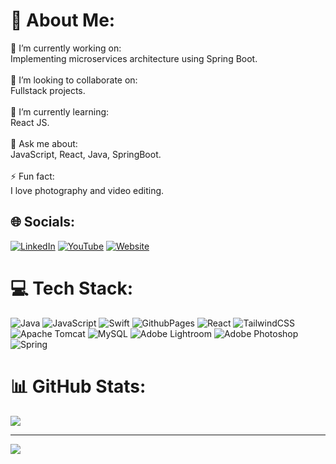 # 💫 About Me:
🔭 I’m currently working on:<br>Implementing microservices architecture using Spring Boot.<br><br>👯 I’m looking to collaborate on:<br>Fullstack projects.<br><br>🌱 I’m currently learning:<br>React JS.<br><br>💬 Ask me about:<br>JavaScript, React, Java, SpringBoot.<br><br>⚡ Fun fact:<br>I love photography and video editing.


## 🌐 Socials:
[![LinkedIn](https://img.shields.io/badge/LinkedIn-%230077B5.svg?logo=linkedin&logoColor=white)](https://linkedin.com/in/rexrony) [![YouTube](https://img.shields.io/badge/YouTube-%23FF0000.svg?logo=YouTube&logoColor=white)](https://youtube.com/@@rexronyjacob) [![Website](https://svgshare.com/i/19zX.svg)](https://rexronyjacob.com)


# 💻 Tech Stack:
![Java](https://img.shields.io/badge/java-%23ED8B00.svg?style=for-the-badge&logo=openjdk&logoColor=white) ![JavaScript](https://img.shields.io/badge/javascript-%23323330.svg?style=for-the-badge&logo=javascript&logoColor=%23F7DF1E) ![Swift](https://img.shields.io/badge/swift-F54A2A?style=for-the-badge&logo=swift&logoColor=white) ![GithubPages](https://img.shields.io/badge/github%20pages-121013?style=for-the-badge&logo=github&logoColor=white) ![React](https://img.shields.io/badge/react-%2320232a.svg?style=for-the-badge&logo=react&logoColor=%2361DAFB) ![TailwindCSS](https://img.shields.io/badge/tailwindcss-%2338B2AC.svg?style=for-the-badge&logo=tailwind-css&logoColor=white) ![Apache Tomcat](https://img.shields.io/badge/apache%20tomcat-%23F8DC75.svg?style=for-the-badge&logo=apache-tomcat&logoColor=black) ![MySQL](https://img.shields.io/badge/mysql-4479A1.svg?style=for-the-badge&logo=mysql&logoColor=white) ![Adobe Lightroom](https://img.shields.io/badge/Adobe%20Lightroom-31A8FF.svg?style=for-the-badge&logo=Adobe%20Lightroom&logoColor=white) ![Adobe Photoshop](https://img.shields.io/badge/adobe%20photoshop-%2331A8FF.svg?style=for-the-badge&logo=adobe%20photoshop&logoColor=white) ![Spring](https://img.shields.io/badge/spring-%236DB33F.svg?style=for-the-badge&logo=spring&logoColor=white)
# 📊 GitHub Stats:
![](https://github-readme-streak-stats.herokuapp.com/?user=rexxrony&theme=dark&hide_border=false)<br/>

---
[![](https://visitcount.itsvg.in/api?id=rexxrony&icon=0&color=0)](https://visitcount.itsvg.in)

